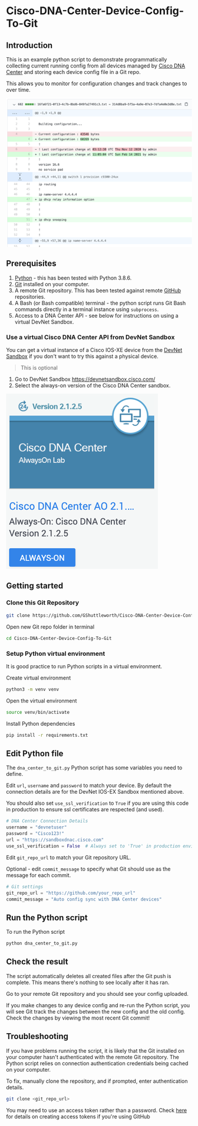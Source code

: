 # Cisco-DNA-Center-Device-Config-To-Git

## Introduction

This is an example python script to demonstrate programmatically collecting current running config from all devices managed by [Cisco DNA Center](https://www.cisco.com/c/en_uk/products/cloud-systems-management/dna-center/index.html) and storing each device config file in a Git repo.

This allows you to monitor for configuration changes and track changes to over time.

![alt text](/readme_images/git_diff.png "Git diff on Cisco DNA Center device config")

## Prerequisites

1. [Python](https://www.python.org/) - this has been tested with Python 3.8.6.
2. [Git](https://git-scm.com/) installed on your computer.
3. A remote Git repository. This has been tested against remote [GitHub](https://github.com/) repositories.
4. A Bash (or Bash compatible) terminal - the python script runs Git Bash commands directly in a terminal instance using `subprocess`.
5. Access to a DNA Center API - see below for instructions on using a virtual DevNet Sandbox.

### Use a virtual Cisco DNA Center API from DevNet Sandbox

You can get a virtual instance of a Cisco IOS-XE device from the [DevNet Sandbox](https://devnetsandbox.cisco.com/) if you don't want to try this against a physical device.

> This is optional

1. Go to DevNet Sandbox https://devnetsandbox.cisco.com/
2. Select the always-on version of the Cisco DNA Center sandbox.

![alt text](/readme_images/dna_center_sandbox.png "IOS-XE DevNet Sandbox")

## Getting started

### Clone this Git Repository

```bash
git clone https://github.com/GShuttleworth/Cisco-DNA-Center-Device-Config-To-Git
```

Open new Git repo folder in terminal

```bash
cd Cisco-DNA-Center-Device-Config-To-Git
```

### Setup Python virtual environment

It is good practice to run Python scripts in a virtual environment.

Create virtual environment

```bash
python3 -m venv venv
```

Open the virtual environment

```bash
source venv/bin/activate
```

Install Python dependencies

```bash
pip install -r requirements.txt
```

## Edit Python file

The `dna_center_to_git.py` Python script has some variables you need to define.

Edit `url`, `username` and `password` to match your device. By default the connection details are for the DevNet IOS-EX Sandbox mentioned above.

You should also set `use_ssl_verification` to `True` if you are using this code in production to ensure ssl certificates are respected (and used).

```python
# DNA Center Connection Details
username = "devnetuser"
password = "Cisco123!"
url = "https://sandboxdnac.cisco.com"
use_ssl_verification = False  # Always set to 'True' in production environments
```

Edit `git_repo_url` to match your Git repository URL.

Optional - edit `commit_message` to specify what Git should use as the message for each commit.

```python
# Git settings
git_repo_url = "https://github.com/your_repo_url"
commit_message = "Auto config sync with DNA Center devices"
```

## Run the Python script

To run the Python script

```bash
python dna_center_to_git.py
```

## Check the result

The script automatically deletes all created files after the Git push is complete. This means there's nothing to see locally after it has ran.

Go to your remote Git repository and you should see your config uploaded.

If you make changes to any device config and re-run the Python script, you will see Git track the changes between the new config and the old config. Check the changes by viewing the most recent Git commit!

## Troubleshooting

If you have problems running the script, it is likely that the Git installed on your computer hasn't authenticated with the remote Git repository. The Python script relies on connection authentication credentials being cached on your computer.

To fix, manually clone the repository, and if prompted, enter authentication details.

```bash
git clone <git_repo_url>
```

You may need to use an access token rather than a password. Check [here](https://docs.github.com/en/github/authenticating-to-github/creating-a-personal-access-token) for details on creating access tokens if you're using GitHub
